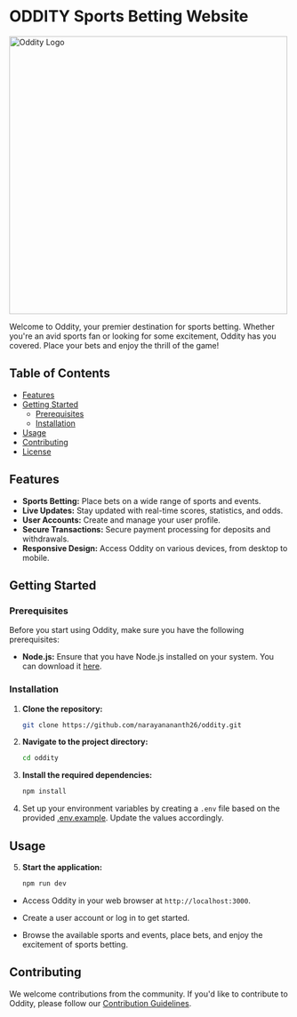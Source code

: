 # ODDITY Sports Betting Website

<img src="./public/assets/oddity-logo.png" alt="Oddity Logo" width="500">

Welcome to Oddity, your premier destination for sports betting. Whether you're an avid sports fan or looking for some excitement, Oddity has you covered. Place your bets and enjoy the thrill of the game!

## Table of Contents

-   [Features](#features)
-   [Getting Started](#getting-started)
    -   [Prerequisites](#prerequisites)
    -   [Installation](#installation)
-   [Usage](#usage)
-   [Contributing](#contributing)
-   [License](#license)

## Features

-   **Sports Betting:** Place bets on a wide range of sports and events.
-   **Live Updates:** Stay updated with real-time scores, statistics, and odds.
-   **User Accounts:** Create and manage your user profile.
-   **Secure Transactions:** Secure payment processing for deposits and withdrawals.
-   **Responsive Design:** Access Oddity on various devices, from desktop to mobile.

## Getting Started

### Prerequisites

Before you start using Oddity, make sure you have the following prerequisites:

-   **Node.js:** Ensure that you have Node.js installed on your system. You can download it [here](https://nodejs.org/).

### Installation

1. **Clone the repository:**

    ```bash
    git clone https://github.com/narayanananth26/oddity.git
    ```

2. **Navigate to the project directory:**

    ```bash
    cd oddity
    ```

3. **Install the required dependencies:**

    ```bash
    npm install
    ```

4. Set up your environment variables by creating a `.env` file based on the provided [.env.example](.env.example). Update the values accordingly.

## Usage

5. **Start the application:**

    ```bash
    npm run dev
    ```

-   Access Oddity in your web browser at `http://localhost:3000`.

-   Create a user account or log in to get started.

-   Browse the available sports and events, place bets, and enjoy the excitement of sports betting.

## Contributing

We welcome contributions from the community. If you'd like to contribute to Oddity, please follow our [Contribution Guidelines](CONTRIBUTING.md).
